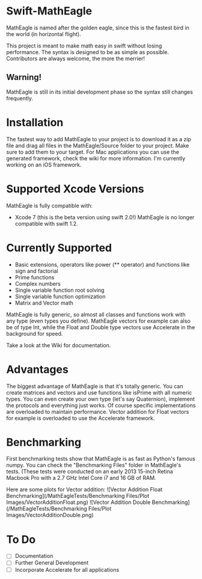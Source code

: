 # Swift-MathEagle
MathEagle is named after the golden eagle, since this is the fastest bird in the world (in horizontal flight).

This project is meant to make math easy in swift without losing performance. The syntax is designed to be as simple as possible. Contributors are always welcome, the more the merrier!

## Warning!
MathEagle is still in its initial development phase so the syntax still changes frequently.

# Installation
The fastest way to add MathEagle to your project is to download it as a zip file and drag all files in the MathEagle/Source folder to your project. Make sure to add them to your target. For Mac applications you can use the generated framework, check the wiki for more information. I'm currently working on an iOS framework.

# Supported Xcode Versions
MathEagle is fully compatible with:
- Xcode 7 (this is the beta version using swift 2.0!)
MathEagle is no longer compatible with swift 1.2.

# Currently Supported
* Basic extensions, operators like power (** operator) and functions like sign and factorial
* Prime functions
* Complex numbers
* Single variable function root solving
* Single variable function optimization
* Matrix and Vector math

MathEagle is fully generic, so almost all classes and functions work with any type (even types you define). MathEagle vectors for example can also be of type Int, while the Float and Double type vectors use Accelerate in the background for speed.

Take a look at the Wiki for documentation.

# Advantages
The biggest advantage of MathEagle is that it's totally generic. You can create matrices and vectors and use functions like isPrime with all numeric types. You can even create your own type (let's say Quaternion), implement the protocols and everything just works. Of course specific implementations are overloaded to maintain performance. Vector addition for Float vectors for example is overloaded to use the Accelerate framework.

# Benchmarking
First benchmarking tests show that MathEagle is as fast as Python's famous numpy. You can check the "Benchmarking Files" folder in MathEagle's tests. (These tests were conducted on an early 2013 15-inch Retina Macbook Pro with a 2.7 GHz Intel Core i7 and 16 GB of RAM.

Here are some plots for Vector addition:
![Vector Addition Float Benchmarking](/MathEagleTests/Benchmarking Files/Plot Images/VectorAdditionFloat.png)
![Vector Addition Double Benchmarking](/MathEagleTests/Benchmarking Files/Plot Images/VectorAdditionDouble.png)

# To Do
- [ ] Documentation
- [ ] Further General Development
- [ ] Incorporate Accelerate for all applications
